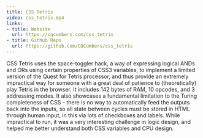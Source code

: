 ```yaml
---
title: CSS Tetris
video: css_tetris.mp4
links:
- title: Website
  url: https://cqcumbers.com/css_tetris
- title: Github Repo
  url: https://github.com/CQCumbers/css_tetris
---
```


CSS Tetris uses the space-toggler hack, a way of expressing logical ANDs and ORs using certain properties of CSS3 variables, to implement a limited version of the Quest for Tetris processor, and thus provide an extremely impractical way for someone with a great deal of patience to (theoretically) play Tetris in the browser. It includes 142 bytes of RAM, 10 opcodes, and 3 addressing modes. It also showcases a fundamental limitation to the Turing completeness of CSS - there is no way to automatically feed the outputs back into the inputs, so all state between cycles must be stored in HTML through human input, in this via lots of checkboxes and labels. While impractical to run, it was a very interesting challenge in logic design, and helped me better understand both CSS variables and CPU design.
